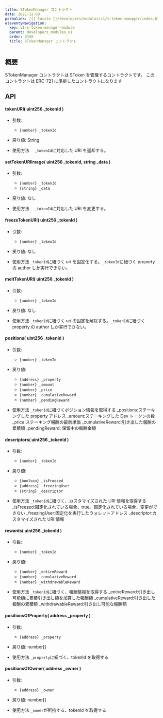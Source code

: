 ```yaml
---
title: STokenManager コントラクト
date: 2021-12-09
permalink: /{{ locale }}/developers/modules/v1/s-token-manager/index.html
eleventyNavigation:
  key: v1-s-token-manager-module
  parent: developers_modules_v1
  order: 3150
  title: STokenManager コントラクト
---
```


## 概要

STokenManager コントラクトは SToken を管理するコントラクトです。
このコントラクトは ERC-721 に準拠したコントラクトになります

## API

#### tokenURI( uint256 \_tokenId )

- 引数:

  - `{number} _tokenId`

- 戻り値: String

- 使用方法
  　`_tokenId`に対応した URI を返却する。

#### setTokenURIImage( uint256 \_tokenId, string \_data )

- 引数:

  - `{number} _tokenId`
  - `{string} _data`

- 戻り値: なし

- 使用方法
  　`_tokenId`に対応した URI を変更する。

#### freezeTokenURI( uint256 \_tokenId )

- 引数:

  - `{number} _tokenId`

- 戻り値: なし

- 使用方法
  `_tokenId`に紐づく uri を固定化する。`_tokenId`に紐づく property の author しか実行できない。

#### meltTokenURI( uint256 \_tokenId )

- 引数:

  - `{number} _tokenId`

- 戻り値: なし

- 使用方法
  `_tokenId`に紐づく uri の固定を解除する。`_tokenId`に紐づく property の author しか実行できない。

#### positions( uint256 \_tokenId )

- 引数:

  - `{number} _tokenId`

- 戻り値:

  - `{address} _property`
  - `{number} _amount`
  - `{number} _price`
  - `{number} _cumulativeReward`
  - `{number} _pendingReward`

- 使用方法
  `_tokenId`に紐づくポジション情報を取得する
  \_positions:ステーキングした property アドレス
  \_amount:ステーキングした Dev トークンの数
  \_price:ステーキング報酬の最新単価
  \_cumulativeReward:引き出した報酬の累積額
  \_pendingReward: 保留中の報酬金額

#### descriptors( uint256 \_tokenId )

- 引数:

  - `{number} _tokenId`

- 戻り値:

  - `{boolean} _isFreezed`
  - `{address} _freezingUser`
  - `{string} _descriptor`

- 使用方法
  `_tokenId`に紐づく、カスタマイズされた URI 情報を取得する
  \_isFreezed:固定化されている場合、true。固定化されている場合、変更ができない
  \_freezingUser:固定化を実行したウォレットアドレス
  \_descriptor:カスタマイズされた URI 情報

#### rewards( uint256 \_tokenId )

- 引数:

  - `{number} _tokenId`

- 戻り値:

  - `{number} _entireReward`
  - `{number} _cumulativeReward`
  - `{number} _withdrawableReward`

- 使用方法
  `_tokenId`に紐づく、報酬情報を取得する
  \_entireReward:引き出し可能額に累積引き出し額を加算した報酬額
  \_cumulativeReward:引き出した報酬の累積額
  \_withdrawableReward:引き出し可能な報酬額

#### positionsOfProperty( address \_property )

- 引数:

  - `{address} _property`

- 戻り値: number[]

- 使用方法
  `_property`に紐づく、tokenId を取得する

#### positionsOfOwner( address \_owner )

- 引数:

  - `{address} _owner`

- 戻り値: number[]

- 使用方法
  `_owner`が所持する、tokenId を取得する
